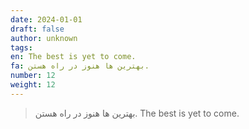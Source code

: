 ```yaml
---
date: 2024-01-01
draft: false
author: unknown
tags: 
en: The best is yet to come.
fa: بهترین ها هنوز در راه هستن.
number: 12
weight: 12
---
```

> بهترین ها هنوز در راه هستن.
> The best is yet to come.

